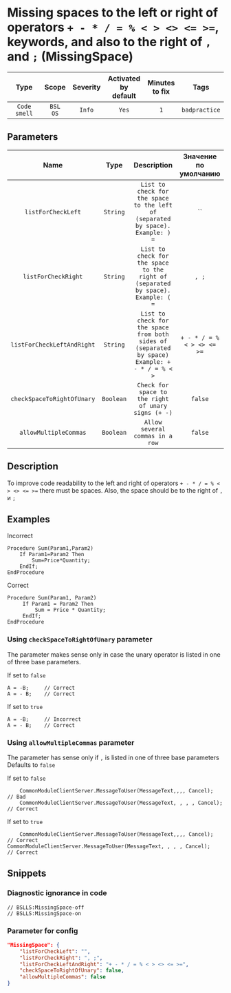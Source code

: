 # Missing spaces to the left or right of operators `+ - * / = % < > <> <= >=`, keywords, and also to the right of `,` and `;` (MissingSpace)

|     Type     |        Scope        | Severity | Activated<br>by default | Minutes<br>to fix |     Tags      |
|:------------:|:-------------------:|:--------:|:-----------------------------:|:-----------------------:|:-------------:|
| `Code smell` | `BSL`<br>`OS` |  `Info`  |             `Yes`             |           `1`           | `badpractice` |

## Parameters


|            Name            |   Type    |                                             Description                                              |        Значение<br>по умолчанию        |
|:--------------------------:|:---------:|:----------------------------------------------------------------------------------------------------:|:--------------------------------------------:|
|     `listForCheckLeft`     | `String`  |           `List to check for the space to the left of (separated by space). Example: ) =`            |                     ``                     |
|    `listForCheckRight`     | `String`  |           `List to check for the space to the right of (separated by space). Example: ( =`           |                    `, ;`                     |
| `listForCheckLeftAndRight` | `String`  | `List to check for the space from both sides of (separated by space) Example: + - * / = % < >` | `+ - * / = % < > <> <= >=` |
| `checkSpaceToRightOfUnary` | `Boolean` |                         `Check for space to the right of unary signs (+ -)`                          |                   `false`                    |
|   `allowMultipleCommas`    | `Boolean` |                                   `Allow several commas in a row`                                    |                   `false`                    |
<!-- Блоки выше заполняются автоматически, не трогать -->
## Description

To improve code readability to the left and right of operators `+ - * / = % < > <> <= >=` there must be spaces. Also, the space should be to the right of `,` и `;`

## Examples

Incorrect

```bsl
Procedure Sum(Param1,Param2)
    If Param1=Param2 Then
        Sum=Price*Quantity;
    EndIf;
EndProcedure
```

Correct

```bsl
Procedure Sum(Param1, Param2)
     If Param1 = Param2 Then
         Sum = Price * Quantity;
     EndIf;
EndProcedure
```

### Using `checkSpaceToRightOfUnary` parameter

The parameter makes sense only in case the unary operator is listed in one of three base parameters.

If set to `false`

```bsl
А = -B;     // Correct
А = - B;    // Correct
```

If set to `true`

```bsl
А = -B;     // Incorrect
А = - B;    // Correct
```

### Using `allowMultipleCommas` parameter

The parameter has sense only if `,` is listed in one of three base parameters Defaults to `false`

If set to `false`

```bsl
    CommonModuleClientServer.MessageToUser(MessageText,,,, Cancel);        // Bad
    CommonModuleClientServer.MessageToUser(MessageText, , , , Cancel);     // Correct
```

If set to `true`

```bsl
    CommonModuleClientServer.MessageToUser(MessageText,,,, Cancel);        // Correct
CommonModuleClientServer.MessageToUser(MessageText, , , , Cancel);     // Correct
```

## Snippets

<!-- Блоки ниже заполняются автоматически, не трогать -->
### Diagnostic ignorance in code

```bsl
// BSLLS:MissingSpace-off
// BSLLS:MissingSpace-on
```

### Parameter for config

```json
"MissingSpace": {
    "listForCheckLeft": "",
    "listForCheckRight": ", ;",
    "listForCheckLeftAndRight": "+ - * / = % < > <> <= >=",
    "checkSpaceToRightOfUnary": false,
    "allowMultipleCommas": false
}
```
